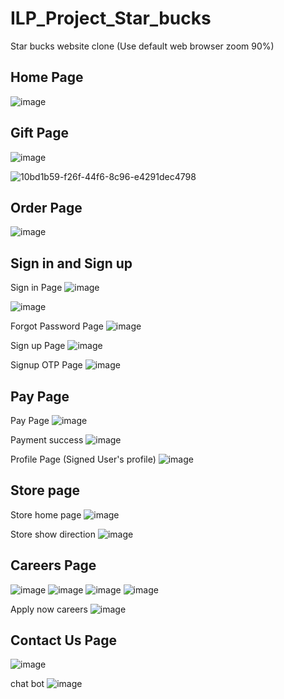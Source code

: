 # ILP_Project_Star_bucks
Star bucks website clone (Use default web browser zoom 90%)
## Home Page
![image](https://github.com/sreelachu22/ILP_Project_Star_bucks/assets/71555915/8a8aac5f-70de-4b7e-822c-4bf99a66404b)

## Gift Page
![image](https://github.com/sreelachu22/ILP_Project_Star_bucks/assets/71555915/30b92b66-182d-4689-876e-41eb0b159964)

![10bd1b59-f26f-44f6-8c96-e4291dec4798](https://github.com/sreelachu22/ILP_Project_Star_bucks/assets/71555915/5fa4fdae-915f-4777-9c2b-a83ad44fb444)

## Order Page
![image](https://github.com/sreelachu22/ILP_Project_Star_bucks/assets/71555915/875235e6-87ca-4382-b030-7d59b280876a)

## Sign in and Sign up
Sign in Page
![image](https://github.com/sreelachu22/ILP_Project_Star_bucks/assets/71555915/cb7e964e-613d-4c7f-b8d4-dad026c742ae)

![image](https://github.com/sreelachu22/ILP_Project_Star_bucks/assets/71555915/af2a0f99-66ed-41c2-8cfd-6af64792f7dc)

Forgot Password Page
![image](https://github.com/sreelachu22/ILP_Project_Star_bucks/assets/71555915/624ba1dd-a219-4b67-be3a-0d7bb5d374e5)

Sign up Page
![image](https://github.com/sreelachu22/ILP_Project_Star_bucks/assets/71555915/3b6cf2b5-367b-4d83-8b4f-909de9803188)

Signup OTP Page
![image](https://github.com/sreelachu22/ILP_Project_Star_bucks/assets/71555915/001e8ba2-f3cf-4d46-8e24-509fe32d593d)


## Pay Page
Pay Page
![image](https://github.com/sreelachu22/ILP_Project_Star_bucks/assets/71555915/f0000fcc-ff10-4dad-a7a6-47259dfd5bdd)

Payment success
![image](https://github.com/sreelachu22/ILP_Project_Star_bucks/assets/71555915/0ced0f19-9a12-4dda-8631-95ecc05e0a24)

Profile Page (Signed User's profile)
![image](https://github.com/sreelachu22/ILP_Project_Star_bucks/assets/71555915/f67a6fbc-08b6-457a-a646-386f773e53ca)

##  Store page
Store home page
![image](https://github.com/sreelachu22/ILP_Project_Star_bucks/assets/71555915/1d898d33-0360-420b-97ca-a2defaa3170a)

Store show direction
![image](https://github.com/sreelachu22/ILP_Project_Star_bucks/assets/71555915/a2404538-2aa9-44c0-b060-f4d02ae0bca2)

## Careers Page
![image](https://github.com/sreelachu22/ILP_Project_Star_bucks/assets/71555915/8ea655b8-00e8-4847-a7c7-32d05237e2c5)
![image](https://github.com/sreelachu22/ILP_Project_Star_bucks/assets/71555915/0fc1b534-1670-4f35-9296-88c8fd4aad53)
![image](https://github.com/sreelachu22/ILP_Project_Star_bucks/assets/71555915/1f4a31ed-6c4f-4aba-af44-28b9afb2ccb2)
![image](https://github.com/sreelachu22/ILP_Project_Star_bucks/assets/71555915/5a8346b6-6fe3-4d58-b747-19d408bb08e4)

Apply now careers
![image](https://github.com/sreelachu22/ILP_Project_Star_bucks/assets/71555915/2b25fbf0-4cfd-40f6-8a45-f4dddef03174)

## Contact Us Page
![image](https://github.com/sreelachu22/ILP_Project_Star_bucks/assets/71555915/4a7ed050-9dcd-4f29-a328-4c151a438221)

chat bot
![image](https://github.com/sreelachu22/ILP_Project_Star_bucks/assets/71555915/65e0b12c-05f8-456b-8b0c-ed4175e15209)
